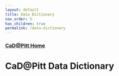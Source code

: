 ```yaml
---
layout: default
title: Data Dictionary
nav_order: 5
has_children: true
permalink: /data-dictionary
---
```


### [CaD@Pitt Home](http://cadatpitt.github.io)
# CaD@Pitt Data Dictionary
